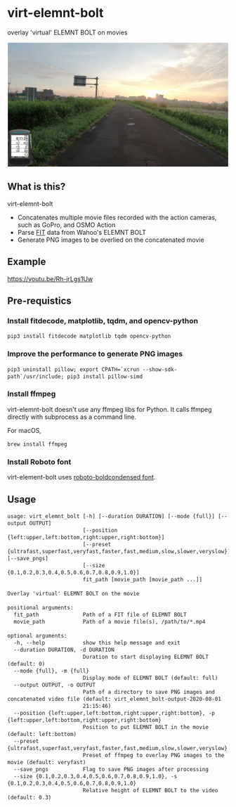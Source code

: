# virt-elemnt-bolt
overlay 'virtual' ELEMNT BOLT on movies

![Virtual ELEMNT BOLT](images/20200801115533.png 'Virtual ELEMNT BOLT')

## What is this?
virt-elemnt-bolt 
- Concatenates multiple movie files recorded with the action cameras, such as GoPro, and OSMO Action
- Parse [FIT](https://www.thisisant.com/resources/fit-sdk/) data from Wahoo's ELEMNT BOLT
- Generate PNG images to be overlied on the concatenated movie

## Example
https://youtu.be/Rh-jrLgs1Uw

## Pre-requistics
### Install fitdecode, matplotlib, tqdm, and opencv-python
```shell
pip3 install fitdecode matplotlib tqdm opencv-python
```

### Improve the performance to generate PNG images

```shell
pip3 uninstall pillow; export CPATH=`xcrun --show-sdk-path`/usr/include; pip3 install pillow-simd
```

### Install ffmpeg
virt-elemnt-bolt doesn't use any ffmpeg libs for Python. It calls ffmpeg directly with subprocess as a command line.

For macOS,
```shell
brew install ffmpeg
```

### Install Roboto font
virt-element-bolt uses [roboto-boldcondensed font](https://fonts2u.com/roboto-bold-condensed.font).

## Usage
```
usage: virt_elemnt_bolt [-h] [--duration DURATION] [--mode {full}] [--output OUTPUT]
                        [--position {left:upper,left:bottom,right:upper,right:bottom}]
                        [--preset {ultrafast,superfast,veryfast,faster,fast,medium,slow,slower,veryslow}] [--save_pngs]
                        [--size {0.1,0.2,0.3,0.4,0.5,0.6,0.7,0.8,0.9,1.0}]
                        fit_path [movie_path [movie_path ...]]

Overlay 'virtual' ELEMNT BOLT on the movie

positional arguments:
  fit_path              Path of a FIT file of ELEMNT BOLT
  movie_path            Path of a movie file(s), /path/to/*.mp4

optional arguments:
  -h, --help            show this help message and exit
  --duration DURATION, -d DURATION
                        Duration to start displaying ELEMNT BOLT (default: 0)
  --mode {full}, -m {full}
                        Display mode of ELEMNT BOLT (default: full)
  --output OUTPUT, -o OUTPUT
                        Path of a directory to save PNG images and concatenated video file (default: virt_elemnt_bolt-output-2020-08-01
                        21:15:46)
  --position {left:upper,left:bottom,right:upper,right:bottom}, -p {left:upper,left:bottom,right:upper,right:bottom}
                        Position to put ELEMNT BOLT in the movie (default: left:bottom)
  --preset {ultrafast,superfast,veryfast,faster,fast,medium,slow,slower,veryslow}
                        Preset of ffmpeg to overlay PNG images to the movie (default: veryfast)
  --save_pngs           Flag to save PNG images after processing
  --size {0.1,0.2,0.3,0.4,0.5,0.6,0.7,0.8,0.9,1.0}, -s {0.1,0.2,0.3,0.4,0.5,0.6,0.7,0.8,0.9,1.0}
                        Relative height of ELEMNT BOLT to the video (default: 0.3)
```
